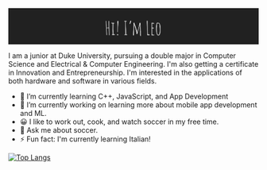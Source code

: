<div style="text-align: center;">
  <img src="https://github.com/Leo-Gut28/Leo-Gut28/blob/main/Banner.png" alt="Banner" style="display: block; margin: auto;">
</div>


I am a junior at Duke University, pursuing a double major in Computer Science and Electrical & Computer Engineering. I'm also getting a certificate in Innovation and Entrepreneurship. I'm interested in the applications of both hardware and software in various fields. 

- 🌱 I’m currently learning C++, JavaScript, and App Development
- 🔭 I’m currently working on learning more about mobile app development and ML.
- 😀 I like to work out, cook, and watch soccer in my free time.
- 💬 Ask me about soccer.
- ⚡ Fun fact: I'm currently learning Italian!
  
[![Top Langs](https://github-readme-stats.vercel.app/api/top-langs/?username=Leo-Gut28&layout=pie)](https://github.com/anuraghazra/github-readme-stats)

<!--
**Leo-Gut28/Leo-Gut28** is a ✨ _special_ ✨ repository because its `README.md` (this file) appears on your GitHub profile.

Here are some ideas to get you started:

- 🔭 I’m currently working on ...
- 🌱 I’m currently learning ...
- 👯 I’m looking to collaborate on ...
- 🤔 I’m looking for help with ...
- 💬 Ask me about ...
- 📫 How to reach me: ...
- 😄 Pronouns: ...
- ⚡ Fun fact: ...
-->
